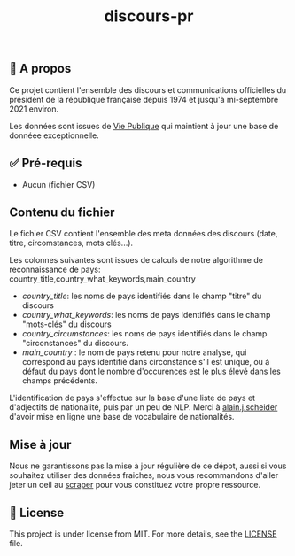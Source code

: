 <div align="center" id="top"> 


  <!-- <a href="https://{{app_url}}.netlify.app">Demo</a> -->
</div>

<h1 align="center">discours-pr</h1>

<br>

## :dart: A propos ##

Ce projet contient l'ensemble des discours et communications officielles du président de la république française depuis 1974 et jusqu'à mi-septembre 2021 environ.

Les données sont issues de [Vie Publique](http://vie-publique.fr) qui maintient à jour une base de donnéee exceptionnelle.

## :white_check_mark: Pré-requis ##

- Aucun (fichier CSV)

## Contenu du fichier ##

Le fichier CSV contient l'ensemble des meta données des discours (date, titre, circomstances, mots clés...). 

Les colonnes suivantes sont issues de calculs de notre algorithme de reconnaissance de pays:
country_title,country_what_keywords,main_country
- _country_title_: les noms de pays identifiés dans le champ "titre" du discours
- _country_what_keywords_: les noms de pays identifiés dans le champ "mots-clés" du discours
- _country_circumstances_: les noms de pays identifiés dans le champ "circonstances" du discours.
- _main_country_ : le nom de pays retenu pour notre analyse, qui correspond au pays identifié dans circonstance s'il est unique, ou à défaut du pays dont le nombre d'occurences est le plus élevé dans les champs précédents.

L'identification de pays s'effectue sur la base d'une liste de pays et d'adjectifs de nationalité, puis par un peu de NLP. Merci à [alain.j.scheider](http://alain.j.schneider.free.fr/pays.htm) d'avoir mise en ligne une base de vocabulaire de nationalités.


## Mise à jour ##

Nous ne garantissons pas la mise à jour régulière de ce dépot, aussi si vous souhaitez utiliser des données fraiches, nous vous recommandons d'aller jeter un oeil au [scraper](https://github.com/datapolitics/scraper-vie-publique) pour vous constituez votre propre ressource.

## :memo: License ##

This project is under license from MIT. For more details, see the [LICENSE](LICENSE.md) file.

